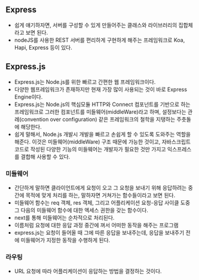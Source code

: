 ## Express
- 쉽게 얘기하자면, 서버를 구성할 수 있게 만들어주는 클래스와 라이브러리의 집합체라고 보면 된다.
- nodeJS를 사용한 REST 서버를 편리하게 구현하게 해주는 프레임워크로 Koa, Hapi, Express 등이 있다.

## Express.js
- Express.js는 Node.js를 위한 빠르고 간편한 웹 프레임워크이다.
- 다양한 웹프레임워크가 존재하지만 현재 가장 많이 사용되는 것이 바로 Express Engine이다.
- Express.js는 Node.js의 핵심모듈 HTTP와 Connect 컴포넌트를 기반으로 하는 프레임워크로 그러한 컴포넌트를 미들웨어(middleWare)라고 하며, 설정보다는 관례(convention over configuration) 같은 프레임워크의 철학을 지탱하는 주춧돌에 해당한다.
- 쉽게 말해서, Node.js 개발시 개발을 빠르고 손쉽게 할 수 있도록 도와주는 역할을 해준다. 이것은 미들웨어(middleWare) 구조 때문에 가능한 것이고, 자바스크립트 코드로 작성된 다양한 기능의 미들웨어는 개발자가 필요한 것만 가지고 익스프레스를 결합해 사용할 수 있다.

### 미들웨어
- 간단하게 말하면 클라이언트에게 요청이 오고 그 요청을 보내기 위해 응답하려는 중간에 목적에 맞게 처리를 하는, 말하자면 거쳐가는 함수들이라고 보면 된다.
- 미들웨어 함수는 req 객체, res 객체, 그리고 어플리케이션 요청-응답 사이클 도중 그 다음의 미들웨어 함수에 대한 엑세스 권한을 갖는 함수이다.
- next를 통해 미들웨어는 순차적으로 처리된다.
- 이름처럼 요청에 대한 응답 과정 중간에 껴서 어떠한 동작을 해주는 프로그램
- express.js는 요청이 들어올 때 그에 따른 응답을 보내주는데, 응답을 보내주기 전에 미들웨어가 지정한 동작을 수행하게 된다.

### 라우팅
- URL 요청에 따라 어플리케이션이 응답하는 방법을 결정하는 것이다.
